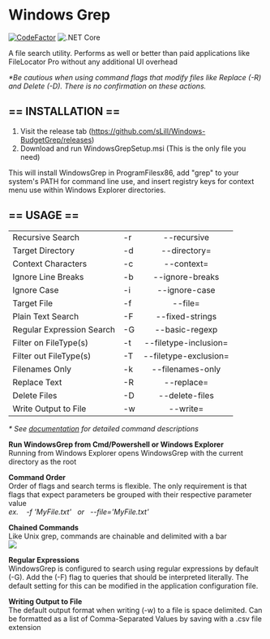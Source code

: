 <h1>Windows Grep</h1> 

[![CodeFactor](https://www.codefactor.io/repository/github/slill/windows-budgetgrep/badge)](https://www.codefactor.io/repository/github/slill/windows-budgetgrep)
![.NET Core](https://github.com/sLill/Windows-BudgetGrep/workflows/.NET%20Core/badge.svg)

A file search utility. Performs as well or better than paid applications like FileLocator Pro without any additional UI overhead

<i>*Be cautious when using command flags that modify files like Replace (-R) and Delete (-D). There is no confirmation on these actions.</i>

<h2>== INSTALLATION ==</h2>

1. Visit the release tab (https://github.com/sLill/Windows-BudgetGrep/releases)
2. Download and run WindowsGrepSetup.msi (This is the only file you need)

This will install WindowsGrep in ProgramFilesx86, add "grep" to your system's PATH for command line use, and insert registry keys for context menu use within Windows Explorer directories.

<h2>== USAGE ==</h2>

|                           |    |                       |
| ------------------------- | -- | :-------------------: |
| Recursive Search          | -r | --recursive           |
| Target Directory          | -d | --directory=          |
| Context Characters        | -c | --context=            |
| Ignore Line Breaks        | -b | --ignore-breaks       |
| Ignore Case               | -i | --ignore-case         |
| Target File               | -f | --file=               |
| Plain Text Search         | -F | --fixed-strings       |
| Regular Expression Search | -G | --basic-regexp        |
| Filter on FileType(s)     | -t | --filetype-inclusion= |
| Filter out FileType(s)    | -T | --filetype-exclusion= |
| Filenames Only            | -k | --filenames-only      |
| Replace Text              | -R | --replace=            |
| Delete Files              | -D | --delete-files        |
| Write Output to File      | -w | --write=              |


<i>* See <a href="https://github.com/sLill/Windows-BudgetGrep/wiki/WindowsGrep.CommandFlags">documentation</a> for detailed command descriptions </i>

<b>Run WindowsGrep from Cmd/Powershell or Windows Explorer</b></br>
Running from Windows Explorer opens WindowsGrep with the current directory as the root 

<b>Command Order</b></br>
Order of flags and search terms is flexible. The only requirement is that flags that expect parameters be grouped with their respective parameter value
<br/><i>ex. &nbsp;&nbsp; -f 'MyFile.txt' &nbsp; or &nbsp; --file='MyFile.txt'</i>

<b>Chained Commands</b></br>
Like Unix grep, commands are chainable and delimited with a bar</br>
<img src="https://i.imgur.com/pjhqRBi.png"> 

<b>Regular Expressions</b></br>
WindowsGrep is configured to search using regular expressions by default (-G). Add the (-F) flag to queries that should be interpreted literally. The default setting for this can be modified in the application configuration file. 

<b>Writing Output to File</b></br>
The default output format when writing (-w) to a file is space delimited. Can be formatted as a list of Comma-Separated Values by saving with a .csv file extension
